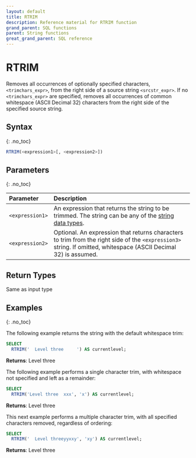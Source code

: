 ```yaml
---
layout: default
title: RTRIM
description: Reference material for RTRIM function
grand_parent: SQL functions
parent: String functions
great_grand_parent: SQL reference
---
```


# RTRIM

Removes all occurrences of optionally specified characters, `<trimchars_expr>`, from the right side of a source string `<srcstr_expr>`. If no `<trimchars_expr>` are specified, removes all occurrences of common whitespace (ASCII Decimal 32) characters from the right side of the specified source string.

## Syntax
{: .no_toc}

```sql
RTRIM(<expression1>[, <expression2>])
```
## Parameters 
{: .no_toc}

| Parameter        | Description                |
| :--------------- | :------------------------- |
| `<expression1>`  | An expression that returns the string to be trimmed. The string can be any of the [string data types](../../general-reference/data-types.md#string).|
| `<expression2>` | Optional. An expression that returns characters to trim from the right side of the `<expression3>` string. If omitted, whitespace (ASCII Decimal 32) is assumed. |

## Return Types 
Same as input type 

## Examples
{: .no_toc}

The following example returns the string with the default whitespace trim: 

```sql
SELECT
  RTRIM('  Level three     ') AS currentlevel;
```

**Returns**: Level three



The following example performs a single character trim, with whitespace not specified and left as a remainder:

```sql
SELECT
  RTRIM('Level three  xxx', 'x') AS currentlevel;
```

**Returns**: Level three

This next example performs a multiple character trim, with all specified characters removed, regardless of ordering:

```sql
SELECT
  RTRIM('  Level threeyyxxy', 'xy') AS currentlevel;
```

**Returns**: Level three 